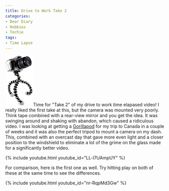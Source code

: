 ```yaml
---
title: Drive to Work Take 2
categories:
- Dear Diary
- Hobbies
- Techie
tags:
- Time Lapse
---
```


[![gorillapodslr_camera.jpg](/assets/posts/2007/gorillapodslr_camera1.jpg)](http://www.joby.com/products/gorillapod/)Time for "Take 2" of my drive to work time elapased video!
I really liked the first take at this, but the camera was mounted very poorly. Think tape combined with a rear-view mirror and you get the idea. It was swinging around and shaking with abandon, which caused a ridiculous video. I was looking at getting a [Gorillapod](http://www.joby.com/products/gorillapod/) for my trip to Canada in a couple of weeks and it was also the perfect tripod to mount a camera on my dash. This, combined with an overcast day that gave more even light and a closer position to the windshield to eliminate a lot of the grime on the glass made for a significantly better video.

{% include youtube.html youtube_id="LL-l7UAmpUY" %}

<!-- more -->

For comparison, here is the first one as well. Try hitting play on both of these at the same time to see the differences.

{% include youtube.html youtube_id="nr-RqpMd3Gw" %}
